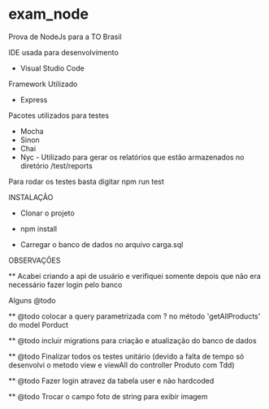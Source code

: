 # exam_node
Prova de NodeJs para a TO Brasil

IDE usada para desenvolvimento

* Visual Studio Code

Framework Utilizado

* Express

Pacotes utilizados para testes

* Mocha
* Sinon
* Chai
* Nyc - Utilizado para gerar os relatórios que estão armazenados no diretório /test/reports

Para rodar os testes basta digitar npm run test

INSTALAÇÃO

* Clonar o projeto

* npm install

* Carregar o banco de dados no arquivo carga.sql

OBSERVAÇÕES

** Acabei criando a api de usuário e verifiquei somente depois que não era necessário fazer login pelo banco

Alguns @todo

** @todo colocar a query parametrizada com ? no método 'getAllProducts' do model Porduct

** @todo incluir migrations para criação e atualização do banco de dados

** @todo Finalizar todos os testes unitário (devido a falta de tempo só desenvolvi o metodo view e viewAll do controller Produto com Tdd)

** @todo Fazer login atravez da tabela user e não hardcoded

** @todo Trocar o campo foto de string para exibir imagem